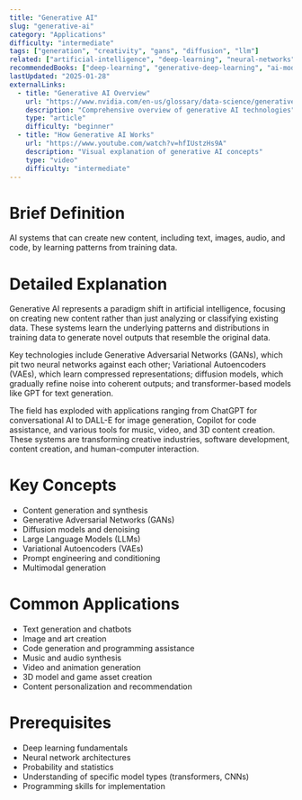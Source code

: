 ```yaml
---
title: "Generative AI"
slug: "generative-ai"
category: "Applications"
difficulty: "intermediate"
tags: ["generation", "creativity", "gans", "diffusion", "llm"]
related: ["artificial-intelligence", "deep-learning", "neural-networks", "natural-language-processing"]
recommendedBooks: ["deep-learning", "generative-deep-learning", "ai-modern-approach"]
lastUpdated: "2025-01-28"
externalLinks:
  - title: "Generative AI Overview"
    url: "https://www.nvidia.com/en-us/glossary/data-science/generative-ai/"
    description: "Comprehensive overview of generative AI technologies"
    type: "article"
    difficulty: "beginner"
  - title: "How Generative AI Works"
    url: "https://www.youtube.com/watch?v=hfIUstzHs9A"
    description: "Visual explanation of generative AI concepts"
    type: "video"
    difficulty: "intermediate"
---
```


# Brief Definition
AI systems that can create new content, including text, images, audio, and code, by learning patterns from training data.

# Detailed Explanation
Generative AI represents a paradigm shift in artificial intelligence, focusing on creating new content rather than just analyzing or classifying existing data. These systems learn the underlying patterns and distributions in training data to generate novel outputs that resemble the original data.

Key technologies include Generative Adversarial Networks (GANs), which pit two neural networks against each other; Variational Autoencoders (VAEs), which learn compressed representations; diffusion models, which gradually refine noise into coherent outputs; and transformer-based models like GPT for text generation.

The field has exploded with applications ranging from ChatGPT for conversational AI to DALL-E for image generation, Copilot for code assistance, and various tools for music, video, and 3D content creation. These systems are transforming creative industries, software development, content creation, and human-computer interaction.

# Key Concepts
- Content generation and synthesis
- Generative Adversarial Networks (GANs)
- Diffusion models and denoising
- Large Language Models (LLMs)
- Variational Autoencoders (VAEs)
- Prompt engineering and conditioning
- Multimodal generation

# Common Applications
- Text generation and chatbots
- Image and art creation
- Code generation and programming assistance
- Music and audio synthesis
- Video and animation generation
- 3D model and game asset creation
- Content personalization and recommendation

# Prerequisites
- Deep learning fundamentals
- Neural network architectures
- Probability and statistics
- Understanding of specific model types (transformers, CNNs)
- Programming skills for implementation
